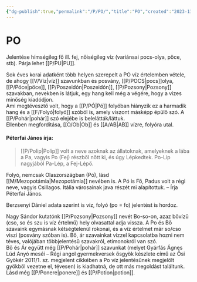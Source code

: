 ```yaml
---
{"dg-publish":true,"permalink":"/P/PO/","title":"PO","created":"2023-11-21T09:17","updated":"2024-02-08T07:34"}
---
```



# PO

Jelentése hímségileg fő ill. fej, nőiségileg víz (variánsai pocs-olya, pöce, stb). Párja lehet [[P/PU\|PU]].  

Sok éves korai adatként több helyen szerepelt a PO víz értelemben vétele, de ahogy [[V/Víz\|víz]] szavunkban és posvány, [[P/POCS\|pocs]]olya, [[P/Pöce\|pöce]], [[P/Poszeidón\|Poszeidón]], [[P/Pozsony\|Pozsony]] szavakban, nevekben is látjuk, egy hang kell még a végére, hogy a vizes minőség kiadódjon.  
Ami megtévesztő volt, hogy a [[P/PÓ\|Pó]] folyóban hiányzik ez a harmadik hang és a [[F/Folyó\|folyó]] szóból is, amely viszont másképp épülő szó. A [[P/Pohár\|pohár]] szó elejébe is belelátták/láttuk.  
Ellenben megfordítása, [[O/Ob\|Ob]] és [[A/AB\|AB]] vízre, folyóra utal.  

#### Péterfai János írja:

> [[P/Polip\|Polip]] volt a neve azoknak az állatoknak, amelyeknek a lába a Pa, vagyis Po (Fej) részből nőtt ki, és úgy Lépkedtek. Po-Lip nagyjából Pa-Lép, a Fej-Lépő.  

Folyó, nemcsak Olaszországban (Pó), lásd [[M/Mezopotámia\|Mezopotámia]] nevében is. A Pó is Fő, Padus volt a régi neve, vagyis Csillagos. Itália városainak java részét mi alapítottuk. – Írja Péterfai János.  

Berzsenyi Dániel adata szerint is víz, folyó (po = fo) jelentést is hordoz.  

Nagy Sándor kutatónk [[P/Pozsony\|Pozsony]] nevét Bo-so-on, azaz bővízű (cso, so és szu is víz értelmű) hely olvasattal adja vissza. A Po és Bő szavaink egymásnak kétségtelenül rokonai, és a víz értelmet már so/cso viszi (posvány szóban is). Bő, ár szavainkat vízzel kapcsolatba hozni nem téves, valójában többjelentésű szavakról, etimonokról van szó.  
Bő és Ár együtt még [[P/Pohár\|pohár]] szavunkat (melyet Gyárfás Ágnes Lúd Anyó meséi – Régi angol gyermekversek ősgyök készlete című az Ősi Gyökér 2011/1. sz. megjelent cikkében a Po víz jelentésűnek megjelölt gyökből vezetne el, tévesen) is kiadhatná, de ott más megoldást találtunk.  
Lásd még [[P/Ponere\|ponere]] és [[P/Potion\|potion]].  